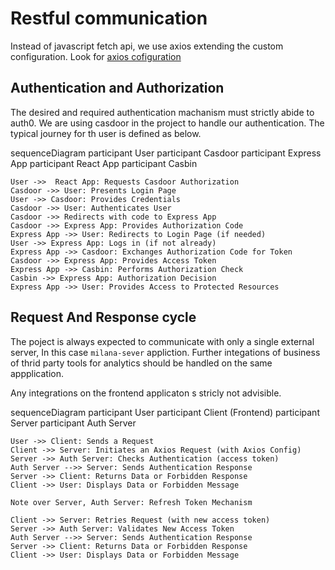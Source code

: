 # Restful communication
 Instead of javascript fetch api, we use axios extending the custom configuration. Look for [axios cofiguration](https://axios-http.com/docs/instance)


## Authentication and Authorization
The desired and required authentication machanism must strictly abide to auth0. We are using casdoor in the project to handle our authentication. The typical journey for th user is defined as below.

sequenceDiagram
    participant User
    participant Casdoor
    participant Express App
    participant React App
    participant Casbin

    User ->>  React App: Requests Casdoor Authorization
    Casdoor ->> User: Presents Login Page
    User ->> Casdoor: Provides Credentials
    Casdoor ->> User: Authenticates User
    Casdoor ->> Redirects with code to Express App 
    Casdoor ->> Express App: Provides Authorization Code
    Express App ->> User: Redirects to Login Page (if needed)
    User ->> Express App: Logs in (if not already)
    Express App ->> Casdoor: Exchanges Authorization Code for Token
    Casdoor ->> Express App: Provides Access Token
    Express App ->> Casbin: Performs Authorization Check
    Casbin ->> Express App: Authorization Decision
    Express App ->> User: Provides Access to Protected Resources



## Request And Response cycle

The poject is always expected to communicate with only a single external server, In this case `milana-sever` appliction. Further integations of business of thrid party tools for analytics should be handled on the same appplication.

Any integrations on the frontend applicaton s stricly not advisible. 

sequenceDiagram
    participant User
    participant Client (Frontend)
    participant Server
    participant Auth Server

    User ->> Client: Sends a Request
    Client ->> Server: Initiates an Axios Request (with Axios Config)
    Server ->> Auth Server: Checks Authentication (access token)
    Auth Server -->> Server: Sends Authentication Response
    Server ->> Client: Returns Data or Forbidden Response
    Client ->> User: Displays Data or Forbidden Message

    Note over Server, Auth Server: Refresh Token Mechanism

    Client ->> Server: Retries Request (with new access token)
    Server ->> Auth Server: Validates New Access Token
    Auth Server -->> Server: Sends Authentication Response
    Server ->> Client: Returns Data or Forbidden Response
    Client ->> User: Displays Data or Forbidden Message

